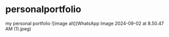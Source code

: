 # personalportfolio
my personal portfolio
![image alt](WhatsApp Image 2024-09-02 at 8.50.47 AM (1).jpeg)
